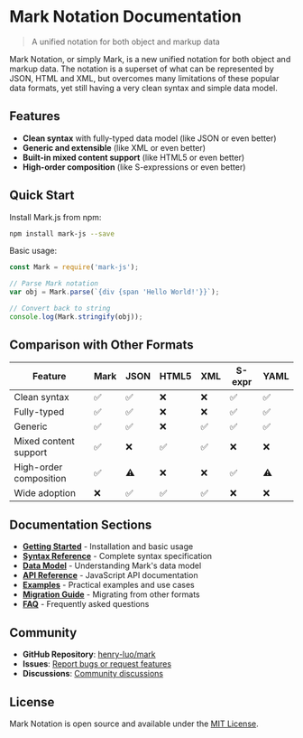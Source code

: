 # Mark Notation Documentation

> A unified notation for both object and markup data

Mark Notation, or simply Mark, is a new unified notation for both object and markup data. The notation is a superset of what can be represented by JSON, HTML and XML, but overcomes many limitations of these popular data formats, yet still having a very clean syntax and simple data model.

## Features

- **Clean syntax** with fully-typed data model (like JSON or even better)
- **Generic and extensible** (like XML or even better)
- **Built-in mixed content support** (like HTML5 or even better)
- **High-order composition** (like S-expressions or even better)

## Quick Start

Install Mark.js from npm:

```bash
npm install mark-js --save
```

Basic usage:

```javascript
const Mark = require('mark-js');

// Parse Mark notation
var obj = Mark.parse(`{div {span 'Hello World!'}}`);

// Convert back to string
console.log(Mark.stringify(obj));
```

## Comparison with Other Formats

| Feature | Mark | JSON | HTML5 | XML | S-expr | YAML |
|---------|------|------|-------|-----|--------|------|
| Clean syntax | ✅ | ✅ | ❌ | ❌ | ✅ | ✅ |
| Fully-typed | ✅ | ✅ | ❌ | ❌ | ✅ | ✅ |
| Generic | ✅ | ✅ | ❌ | ✅ | ✅ | ✅ |
| Mixed content support | ✅ | ❌ | ✅ | ✅ | ❌ | ❌ |
| High-order composition | ✅ | ⚠️ | ❌ | ❌ | ✅ | ⚠️ |
| Wide adoption | ❌ | ✅ | ✅ | ✅ | ❌ | ❌ |

## Documentation Sections

- **[Getting Started](getting-started.md)** - Installation and basic usage
- **[Syntax Reference](syntax.md)** - Complete syntax specification
- **[Data Model](data-model.md)** - Understanding Mark's data model
- **[API Reference](api.md)** - JavaScript API documentation
- **[Examples](examples.md)** - Practical examples and use cases
- **[Migration Guide](migration.md)** - Migrating from other formats
- **[FAQ](faq.md)** - Frequently asked questions

## Community

- **GitHub Repository**: [henry-luo/mark](https://github.com/henry-luo/mark)
- **Issues**: [Report bugs or request features](https://github.com/henry-luo/mark/issues)
- **Discussions**: [Community discussions](https://github.com/henry-luo/mark/discussions)

## License

Mark Notation is open source and available under the [MIT License](https://github.com/henry-luo/mark/blob/master/LICENSE).
